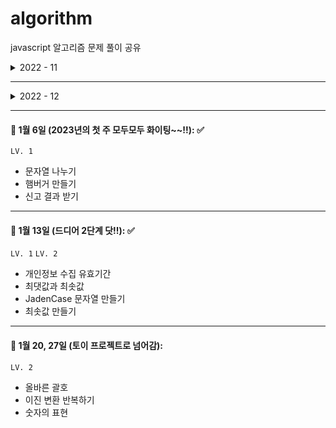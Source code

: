 # algorithm
javascript 알고리즘 문제 풀이 공유

<details>
<summary>2022 - 11</summary>

#### 🔖 11월 18일: ✅
`LV. 1`
- 다트 게임
- 로또의 최고 순위와 최저 순위

#### 🔖 11월 25일: ✅
`LV. 1`
- 콜라 문제
- 체육복
- 완주하지 못한 선수
</details>

---

<details>
<summary>2022 - 12</summary>

#### 🔖 12월 2일: ✅
`LV. 1`
- 푸드 파이트 대회
- 키패드 누르기
- 크레인 인형뽑기 게임

#### 🔖 12월 9일: ✅
`LV. 1`
- 신규 아이디 추천
- 숫자 짝꿍
- 과일 장수

#### 🔖 12월 16일 -> 23일(4차 과제 집중!!!): ✅
`LV. 1`
- 명예의 전당
- 옹알이(2)
- 기사단원의 무기

#### 🔖 12월 30일: ✅
`LV. 1`
- 크기가 작은 부분 문자열
- 가장 가까운 같은 글자
- 성격 유형 
</details>

---

#### 🔖 1월 6일 (2023년의 첫 주 모두모두 화이팅~~!!): ✅
`LV. 1`
- 문자열 나누기
- 햄버거 만들기
- 신고 결과 받기

---

#### 🔖 1월 13일 (드디어 2단계 닷!!): ✅
`LV. 1` `LV. 2`
- 개인정보 수집 유효기간
- 최댓값과 최솟값
- JadenCase 문자열 만들기
- 최솟값 만들기

---

#### 🔖 1월 20, 27일 (토이 프로젝트로 넘어감): 
`LV. 2`
- 올바른 괄호
- 이진 변환 반복하기
- 숫자의 표현
